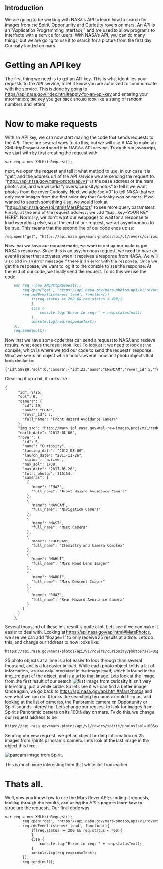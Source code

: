 
## Introduction

We are going to be working with NASA's API to learn how to search for images from the Spirit, Opportunity and Curiosity rovers on mars.  An API is an "Application Programming Interface," and are used to allow programs to interfacte with a service for users.  With NASA's API, you can do many things, but we are going to use it to search for a picture from the first day Curiosity landed on mars.



# Getting an API key

The first thing we need is to get an API key.  This is what identifies your requests to the API service, to let it know you are autorized to communicate with the service.  This is done by going to https://api.nasa.gov/index.html#apply-for-an-api-key and entering your information; the key you get back should look like a string of random numbers and letters.

# Now to make requests

With an API key, we can now start making the code that sends requests to the API.  There are several ways to do this, but we will use AJAX to make an XMLHttpRequest and send it to NASA's API service.  To do this in javascript, we start with by first creating the request with:
```markdown
var req = new XMLHttpRequest();
```

next, we open the request and tell it what method to use, in our case it is "get", and the address url of the API service we are sending the request to.  "https://api.nasa.gov/mars-photos/api/v1" is the base address of the mars photos api, and we will add "/rovers/curiosity/photos" to tell it we want photos from the rover Curiosity.  Next, we add ?sol=0" to tell NASA that we only want images from the first solar day that Curiosity was on mars.  If we wanted to search something else, we would look at "https://api.nasa.gov/api.html#MarsPhotos" to see more query parameters.  Finally, at the end of the request address, we add "&api_key=YOUR KEY HERE".  Normally, we don't want our webpages to wait for a response to load everything else, so at the end of our request, we set asynchronous to be true.  This means that the second line of our code ends up as:
```markdown
req.open("get", "https://api.nasa.gov/mars-photos/api/v1/rovers/curiosity/photos?sol=0&api_key=3z5eaPz4uM9hTQVUmHUgA0HSYeRrmBWv2SvGBVbE", true);
```

Now that we have our request made, we want to set up our code to get NASA's response. Since this is an asychronous request, we need to have an event listener that activates when it receives a response from NASA.  We will also add in an error message if there is an error with the response. Once we get the response, we want to log it to the console to see the response.  At the end of our code, we finally send the request. To do this we use the code:
```markdown
	var req = new XMLHttpRequest();
		req.open("get", "https://api.nasa.gov/mars-photos/api/v1/rovers/curiosity/photos?sol=0&api_key=3z5eaPz4uM9hTQVUmHUgA0HSYeRrmBWv2SvGBVbE", true);
		req.addEventListener('load', function(){
			if(req.status >= 200 && req.status < 400){
			}
			else {
				console.log("Error in req: " + req.statusText);
			}
			console.log(req.responseText);
	});
	req.send(null);
```

Now that we have some code that can send a request to NASA and recieve results, what does the result look like? To look at it we need to look at the console, which is where we told our code to send the requests' response. What we see is an object which holds several thousand photo objects that look similar to:

```markdown
{"id":58889,"sol":0,"camera":{"id":23,"name":"CHEMCAM","rover_id":5,"full_name":"Chemistry and Camera Complex"},"img_src":"http://mars.jpl.nasa.gov/msl-raw-images/proj/msl/redops/ods/surface/sol/00000/opgs/edr/ccam/CR0_397506434EDR_F0010008CCAM00000M_.JPG","earth_date":"2012-08-06","rover":{"id":5,"name":"Curiosity","landing_date":"2012-08-06","launch_date":"2011-11-26","status":"active","max_sol":1708,"max_date":"2017-05-26","total_photos":315354,"cameras":[{"name":"FHAZ","full_name":"Front Hazard Avoidance Camera"},{"name":"NAVCAM","full_name":"Navigation Camera"},{"name":"MAST","full_name":"Mast Camera"},{"name":"CHEMCAM","full_name":"Chemistry and Camera Complex"},{"name":"MAHLI","full_name":"Mars Hand Lens Imager"},{"name":"MARDI","full_name":"Mars Descent Imager"},{"name":"RHAZ","full_name":"Rear Hazard Avoidance Camera"}]}}
```
Cleaning it up a bit, it looks like 
```markdown
{
      "id": 9726,
      "sol": 0,
      "camera": {
        "id": 20,
        "name": "FHAZ",
        "rover_id": 5,
        "full_name": "Front Hazard Avoidance Camera"
      },
      "img_src": "http://mars.jpl.nasa.gov/msl-raw-images/proj/msl/redops/ods/surface/sol/00000/opgs/edr/fcam/FLA_397502305EDR_D0010000AUT_04096M_.JPG",
      "earth_date": "2012-08-06",
      "rover": {
        "id": 5,
        "name": "Curiosity",
        "landing_date": "2012-08-06",
        "launch_date": "2011-11-26",
        "status": "active",
        "max_sol": 1708,
        "max_date": "2017-05-26",
        "total_photos": 315354,
        "cameras": [
          {
            "name": "FHAZ",
            "full_name": "Front Hazard Avoidance Camera"
          },
          {
            "name": "NAVCAM",
            "full_name": "Navigation Camera"
          },
          {
            "name": "MAST",
            "full_name": "Mast Camera"
          },
          {
            "name": "CHEMCAM",
            "full_name": "Chemistry and Camera Complex"
          },
          {
            "name": "MAHLI",
            "full_name": "Mars Hand Lens Imager"
          },
          {
            "name": "MARDI",
            "full_name": "Mars Descent Imager"
          },
          {
            "name": "RHAZ",
            "full_name": "Rear Hazard Avoidance Camera"
          }
        ]
      }
    },
```


Several thousand of these in a result is quite a lot.  Lets see if we can make it easier to deal with.  Looking at https://api.nasa.gov/api.html#MarsPhotos, we see we can add "&page=1" to only receive 25 results at a time.  Lets do this, and change our address to now looks like:
```markdown
https://api.nasa.gov/mars-photos/api/v1/rovers/curiosity/photos?sol=0&page=1&api_key=3z5eaPz4uM9hTQVUmHUgA0HSYeRrmBWv2SvGBVbE
```

25 photo objects at a time is a lot easier to look through than several thousand, and is a lot easier to load.  While each photo object holds a lot of information, we are only interested in the image itself, which is found in the img_src part of the object, and is a url to that image. Lets look at the image from the first result of our search
![first image from curiosity](http://mars.jpl.nasa.gov/msl-raw-images/proj/msl/redops/ods/surface/sol/00000/opgs/edr/ccam/CR0_397506434EDR_F0010008CCAM00000M_.JPG)
It isn't very interesting, just a white circle.  So lets see if we can find a better image.  Once again, we go back to https://api.nasa.gov/api.html#MarsPhotos and see what we can do.  It looks like searching by camera could help us, and looking at the list of cameras, the Panoramic camera on Opportunity or Spirit sounds interesting.  Lets change our request to look for images from Spirit's Panoramic camera on its 100th day on mars.  To do this, we change our request address to be 
```markdown
https://api.nasa.gov/mars-photos/api/v1/rovers/spirit/photos?sol=100&camera=pancam&page=1&api_key=3z5eaPz4uM9hTQVUmHUgA0HSYeRrmBWv2SvGBVbE"
```
Sending our new request, we get an object holding information on 25 images from spirits panoramic camera.  Lets look at the last image in the object this time.

![pancam image from Spirit](https://mars.nasa.gov/mer/gallery/all/2/p/100/2P135241955ESF2702P2111R1M1-BR.JPG).

This is much more interesting then that white dot from earlier.

# Thats all.
Well, now you know how to use the Mars Rover API; sending it requests, looking through the results, and using the API's page to learn how to structure the requests.  Our final code was 

```markdown
var req = new XMLHttpRequest();
		req.open("get", "https://api.nasa.gov/mars-photos/api/v1/rovers/spirit/photos?sol=100&camera=pancam&page=2&api_key=3z5eaPz4uM9hTQVUmHUgA0HSYeRrmBWv2SvGBVbE", true);
		req.addEventListener('load', function(){
			if(req.status >= 200 && req.status < 400){
			}
			else {
				console.log("Error in req: " + req.statusText);
			}
			console.log(req.responseText);
		});
		req.send(null);
```
